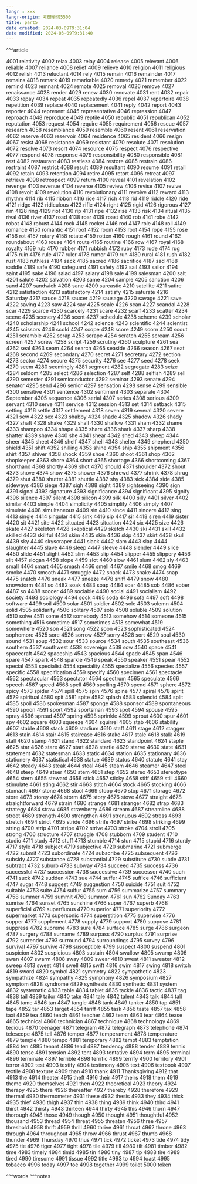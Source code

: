 ```yaml
---
langr : xxx
langr-origin: 考研单词5500
title: part5
date created: 2024-03-09T9:31:04
date modified: 2024-03-09T9:31:40
---
```


^^^article

4001 relativity
4002 relax
4003 relay
4004 release
4005 relevant
4006 reliable
4007 reliance
4008 relief
4009 relieve
4010 religion
4011 religious
4012 relish
4013 reluctant
4014 rely
4015 remain
4016 remainder
4017 remains
4018 remark
4019 remarkable
4020 remedy
4021 remember
4022 remind
4023 remnant
4024 remote
4025 removal
4026 remove
4027 renaissance
4028 render
4029 renew
4030 renovate
4031 rent
4032 repair
4033 repay
4034 repeat
4035 repeatedly
4036 repel
4037 repertoire
4038 repetition
4039 replace
4040 replacement
4041 reply
4042 report
4043 reporter
4044 represent
4045 representative
4046 repression
4047 reproach
4048 reproduce
4049 reptile
4050 republic
4051 republican
4052 reputation
4053 request
4054 require
4055 requirement
4056 rescue
4057 research
4058 resemblance
4059 resemble
4060 resent
4061 reservation
4062 reserve
4063 reservoir
4064 residence
4065 resident
4066 resign
4067 resist
4068 resistance
4069 resistant
4070 resolute
4071 resolution
4072 resolve
4073 resort
4074 resource
4075 respect
4076 respective
4077 respond
4078 response
4079 responsibility
4080 responsible
4081 rest
4082 restaurant
4083 restless
4084 restore
4085 restrain
4086 restraint
4087 restrict
4088 result
4089 resultant
4090 resume
4091 retail
4092 retain
4093 retention
4094 retire
4095 retort
4096 retreat
4097 retrieve
4098 retrospect
4099 return
4100 reveal
4101 revelation
4102 revenge
4103 revenue
4104 reverse
4105 review
4106 revise
4107 revive
4108 revolt
4109 revolution
4110 revolutionary
4111 revolve
4112 reward
4113 rhythm
4114 rib
4115 ribbon
4116 rice
4117 rich
4118 rid
4119 riddle
4120 ride
4121 ridge
4122 ridiculous
4123 rifle
4124 right
4125 rigid
4126 rigorous
4127 rim
4128 ring
4129 riot
4130 rip
4131 ripe
4132 rise
4133 risk
4134 ritual
4135 rival
4136 river
4137 road
4138 roar
4139 roast
4140 rob
4141 robe
4142 robot
4143 robust
4144 rock
4145 rocket
4146 rod
4147 role
4148 roll
4149 romance
4150 romantic
4151 roof
4152 room
4153 root
4154 rope
4155 rose
4156 rot
4157 rotary
4158 rotate
4159 rotten
4160 rough
4161 round
4162 roundabout
4163 rouse
4164 route
4165 routine
4166 row
4167 royal
4168 royalty
4169 rub
4170 rubber
4171 rubbish
4172 ruby
4173 rude
4174 rug
4175 ruin
4176 rule
4177 ruler
4178 rumor
4179 run
4180 rural
4181 rush
4182 rust
4183 ruthless
4184 sack
4185 sacred
4186 sacrifice
4187 sad
4188 saddle
4189 safe
4190 safeguard
4191 safety
4192 sail
4193 sailor
4194 saint
4195 sake
4196 salad
4197 salary
4198 sale
4199 salesman
4200 salt
4201 salute
4202 salvation
4203 same
4204 sample
4205 sanction
4206 sand
4207 sandwich
4208 sane
4209 sarcastic
4210 satellite
4211 satire
4212 satisfaction
4213 satisfactory
4214 satisfy
4215 saturate
4216 Saturday
4217 sauce
4218 saucer
4219 sausage
4220 savage
4221 save
4222 saving
4223 saw
4224 say
4225 scale
4226 scan
4227 scandal
4228 scar
4229 scarce
4230 scarcely
4231 scare
4232 scarf
4233 scatter
4234 scene
4235 scenery
4236 scent
4237 schedule
4238 scheme
4239 scholar
4240 scholarship
4241 school
4242 science
4243 scientific
4244 scientist
4245 scissors
4246 scold
4247 scope
4248 score
4249 scorn
4250 scout
4251 scramble
4252 scrap
4253 scrape
4254 scratch
4255 scream
4256 screen
4257 screw
4258 script
4259 scrutiny
4260 sculpture
4261 sea
4262 seal
4263 seam
4264 search
4265 seaside
4266 season
4267 seat
4268 second
4269 secondary
4270 secret
4271 secretary
4272 section
4273 sector
4274 secure
4275 security
4276 see
4277 seed
4278 seek
4279 seem
4280 seemingly
4281 segment
4282 segregate
4283 seize
4284 seldom
4285 select
4286 selection
4287 self
4288 selfish
4289 sell
4290 semester
4291 semiconductor
4292 seminar
4293 senate
4294 senator
4295 send
4296 senior
4297 sensation
4298 sense
4299 sensible
4300 sensitive
4301 sentence
4302 sentiment
4303 separate
4304 September
4305 sequence
4306 serial
4307 series
4308 serious
4309 servant
4310 serve
4311 service
4312 session
4313 set
4314 setback
4315 setting
4316 settle
4317 settlement
4318 seven
4319 several
4320 severe
4321 sew
4322 sex
4323 shabby
4324 shade
4325 shadow
4326 shady
4327 shaft
4328 shake
4329 shall
4330 shallow
4331 sham
4332 shame
4333 shampoo
4334 shape
4335 share
4336 shark
4337 sharp
4338 shatter
4339 shave
4340 she
4341 shear
4342 shed
4343 sheep
4344 sheer
4345 sheet
4346 shelf
4347 shell
4348 shelter
4349 shepherd
4350 shield
4351 shift
4352 shilling
4353 shine
4354 ship
4355 shipment
4356 shirt
4357 shiver
4358 shock
4359 shoe
4360 shoot
4361 shop
4362 shopkeeper
4363 shore
4364 short
4365 shortage
4366 shortcoming
4367 shorthand
4368 shortly
4369 shot
4370 should
4371 shoulder
4372 shout
4373 shove
4374 show
4375 shower
4376 shrewd
4377 shrink
4378 shrug
4379 shut
4380 shutter
4381 shuttle
4382 shy
4383 sick
4384 side
4385 sideways
4386 siege
4387 sigh
4388 sight
4389 sightseeing
4390 sign
4391 signal
4392 signature
4393 significance
4394 significant
4395 signify
4396 silence
4397 silent
4398 silicon
4399 silk
4400 silly
4401 silver
4402 similar
4403 simple
4404 simplicity
4405 simplify
4406 simply
4407 simulate
4408 simultaneous
4409 sin
4410 since
4411 sincere
4412 sing
4413 single
4414 singular
4415 sink
4416 sip
4417 sir
4418 siren
4419 sister
4420 sit
4421 site
4422 situated
4423 situation
4424 six
4425 size
4426 skate
4427 skeleton
4428 skeptical
4429 sketch
4430 ski
4431 skill
4432 skilled
4433 skillful
4434 skim
4435 skin
4436 skip
4437 skirt
4438 skull
4439 sky
4440 skyscraper
4441 slack
4442 slam
4443 slap
4444 slaughter
4445 slave
4446 sleep
4447 sleeve
4448 slender
4449 slice
4450 slide
4451 slight
4452 slim
4453 slip
4454 slipper
4455 slippery
4456 slit
4457 slogan
4458 slope
4459 slot
4460 slow
4461 slum
4462 sly
4463 small
4464 smart
4465 smash
4466 smell
4467 smile
4468 smog
4469 smoke
4470 smooth
4471 smuggle
4472 snack
4473 snake
4474 snap
4475 snatch
4476 sneak
4477 sneeze
4478 sniff
4479 snow
4480 snowstorm
4481 so
4482 soak
4483 soap
4484 soar
4485 sob
4486 sober
4487 so
4488 soccer
4489 sociable
4490 social
4491 socialism
4492 society
4493 sociology
4494 sock
4495 soda
4496 sofa
4497 soft
4498 software
4499 soil
4500 solar
4501 soldier
4502 sole
4503 solemn
4504 solid
4505 solidarity
4506 solitary
4507 solo
4508 soluble
4509 solution
4510 solve
4511 some
4512 somebody
4513 somehow
4514 someone
4515 something
4516 sometime
4517 sometimes
4518 somewhat
4519 somewhere
4520 son
4521 song
4522 soon
4523 sophisticated
4524 sophomore
4525 sore
4526 sorrow
4527 sorry
4528 sort
4529 soul
4530 sound
4531 soup
4532 sour
4533 source
4534 south
4535 southeast
4536 southern
4537 southwest
4538 sovereign
4539 sow
4540 space
4541 spacecraft
4542 spaceship
4543 spacious
4544 spade
4545 span
4546 spare
4547 spark
4548 sparkle
4549 speak
4550 speaker
4551 spear
4552 special
4553 specialist
4554 speciality
4555 specialize
4556 species
4557 specific
4558 specification
4559 specify
4560 specimen
4561 spectacle
4562 spectacular
4563 spectator
4564 spectrum
4565 speculate
4566 speech
4567 speed
4568 spell
4569 spelling
4570 spend
4571 sphere
4572 spicy
4573 spider
4574 spill
4575 spin
4576 spine
4577 spiral
4578 spirit
4579 spiritual
4580 spit
4581 spite
4582 splash
4583 splendid
4584 split
4585 spoil
4586 spokesman
4587 sponge
4588 sponsor
4589 spontaneous
4590 spoon
4591 sport
4592 sportsman
4593 spot
4594 spouse
4595 spray
4596 spread
4597 spring
4598 sprinkle
4599 sprout
4600 spur
4601 spy
4602 square
4603 squeeze
4604 squirrel
4605 stab
4606 stability
4607 stable
4608 stack
4609 stadium
4610 staff
4611 stage
4612 stagger
4613 stain
4614 stair
4615 staircase
4616 stake
4617 stale
4618 stalk
4619 stall
4620 stamp
4621 stand
4622 standard
4623 standpoint
4624 staple
4625 star
4626 stare
4627 start
4628 startle
4629 starve
4630 state
4631 statement
4632 statesman
4633 static
4634 station
4635 stationary
4636 stationery
4637 statistical
4638 statue
4639 status
4640 statute
4641 stay
4642 steady
4643 steak
4644 steal
4645 steam
4646 steamer
4647 steel
4648 steep
4649 steer
4650 stem
4651 step
4652 stereo
4653 stereotype
4654 stern
4655 steward
4656 stick
4657 sticky
4658 stiff
4659 still
4660 stimulate
4661 sting
4662 stir
4663 stitch
4664 stock
4665 stocking
4666 stomach
4667 stone
4668 stool
4669 stoop
4670 stop
4671 storage
4672 store
4673 storey
4674 storm
4675 story
4676 stove
4677 straight
4678 straightforward
4679 strain
4680 strange
4681 stranger
4682 strap
4683 strategy
4684 straw
4685 strawberry
4686 stream
4687 streamline
4688 street
4689 strength
4690 strengthen
4691 strenuous
4692 stress
4693 stretch
4694 strict
4695 stride
4696 strife
4697 strike
4698 striking
4699 string
4700 strip
4701 stripe
4702 strive
4703 stroke
4704 stroll
4705 strong
4706 structure
4707 struggle
4708 stubborn
4709 student
4710 studio
4711 study
4712 stuff
4713 stumble
4714 stun
4715 stupid
4716 sturdy
4717 style
4718 subject
4719 subjective
4720 submarine
4721 submerge
4722 submit
4723 subordinate
4724 subscribe
4725 subsequent
4726 subsidy
4727 substance
4728 substantial
4729 substitute
4730 subtle
4731 subtract
4732 suburb
4733 subway
4734 succeed
4735 success
4736 successful
4737 succession
4738 successive
4739 successor
4740 such
4741 suck
4742 sudden
4743 sue
4744 suffer
4745 suffice
4746 sufficient
4747 sugar
4748 suggest
4749 suggestion
4750 suicide
4751 suit
4752 suitable
4753 suite
4754 sulfur
4755 sum
4756 summarize
4757 summary
4758 summer
4759 summit
4760 summon
4761 sun
4762 Sunday
4763 sunrise
4764 sunset
4765 sunshine
4766 super
4767 superb
4768 superficial
4769 superfluous
4770 superior
4771 superiority
4772 supermarket
4773 supersonic
4774 superstition
4775 supervise
4776 supper
4777 supplement
4778 supply
4779 support
4780 suppose
4781 suppress
4782 supreme
4783 sure
4784 surface
4785 surge
4786 surgeon
4787 surgery
4788 surname
4789 surpass
4790 surplus
4791 surprise
4792 surrender
4793 surround
4794 surroundings
4795 survey
4796 survival
4797 survive
4798 susceptible
4799 suspect
4800 suspend
4801 suspicion
4802 suspicious
4803 sustain
4804 swallow
4805 swamp
4806 swan
4807 swarm
4808 sway
4809 swear
4810 sweat
4811 sweater
4812 sweep
4813 sweet
4814 swell
4815 swift
4816 swim
4817 swing
4818 switch
4819 sword
4820 symbol
4821 symmetry
4822 sympathetic
4823 sympathize
4824 sympathy
4825 symphony
4826 symposium
4827 symptom
4828 syndrome
4829 synthesis
4830 synthetic
4831 system
4832 systematic
4833 table
4834 tablet
4835 tackle
4836 tactic
4837 tag
4838 tail
4839 tailor
4840 take
4841 tale
4842 talent
4843 talk
4844 tall
4845 tame
4846 tan
4847 tangle
4848 tank
4849 tanker
4850 tap
4851 tape
4852 tar
4853 target
4854 tariff
4855 task
4856 taste
4857 tax
4858 taxi
4859 tea
4860 teach
4861 teacher
4862 team
4863 tear
4864 tease
4865 technical
4866 technician
4867 technique
4868 technology
4869 tedious
4870 teenager
4871 telegram
4872 telegraph
4873 telephone
4874 telescope
4875 tell
4876 temper
4877 temperament
4878 temperature
4879 temple
4880 tempo
4881 temporary
4882 tempt
4883 temptation
4884 ten
4885 tenant
4886 tend
4887 tendency
4888 tender
4889 tennis
4890 tense
4891 tension
4892 tent
4893 tentative
4894 term
4895 terminal
4896 terminate
4897 terrible
4898 terrific
4899 terrify
4900 territory
4901 terror
4902 test
4903 testify
4904 testimony
4905 text
4906 textbook
4907 textile
4908 texture
4909 than
4910 thank
4911 Thanksgiving
4912 that
4913 the
4914 theater
4915 theft
4916 their
4917 theirs
4918 them
4919 theme
4920 themselves
4921 then
4922 theoretical
4923 theory
4924 therapy
4925 there
4926 thereafter
4927 thereby
4928 therefore
4929 thermal
4930 thermometer
4931 these
4932 thesis
4933 they
4934 thick
4935 thief
4936 thigh
4937 thin
4938 thing
4939 think
4940 third
4941 thirst
4942 thirsty
4943 thirteen
4944 thirty
4945 this
4946 thorn
4947 thorough
4948 those
4949 though
4950 thought
4951 thoughtful
4952 thousand
4953 thread
4954 threat
4955 threaten
4956 three
4957 threshold
4958 thrift
4959 thrill
4960 thrive
4961 throat
4962 throne
4963 through
4964 throughout
4965 throw
4966 thrust
4967 thumb
4968 thunder
4969 Thursday
4970 thus
4971 tick
4972 ticket
4973 tide
4974 tidy
4975 tie
4976 tiger
4977 tight
4978 tile
4979 till
4980 tilt
4981 timber
4982 time
4983 timely
4984 timid
4985 tin
4986 tiny
4987 tip
4988 tire
4989 tired
4990 tiresome
4991 tissue
4992 title
4993 to
4994 toast
4995 tobacco
4996 today
4997 toe
4998 together
4999 toilet
5000 token




^^^words
^^^notes
